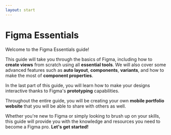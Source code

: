```yaml
---
layout: start
---
```


# Figma Essentials

Welcome to the Figma Essentials guide!

This guide will take you through the basics of Figma, including how to **create views** from scratch using all **essential tools**. We will also cover some advanced features such as **auto layout**, **components**, **variants**, and how to make the most of **component properties**.

In the last part of this guide, you will learn how to make your designs interactive thanks to Figma's **prototyping** capabilities.

Throughout the entire guide, you will be creating your own **mobile portfolio website** that you will be able to share with others as well.

Whether you're new to Figma or simply looking to brush up on your skills, this guide will provide you with the knowledge and resources you need to become a Figma pro. **Let's get started!**
